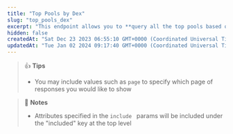 ```yaml
---
title: "Top Pools by Dex"
slug: "top_pools_dex"
excerpt: "This endpoint allows you to **query all the top pools based on the provided network and decentralized exchange (dex)**"
hidden: false
createdAt: "Sat Dec 23 2023 06:55:10 GMT+0000 (Coordinated Universal Time)"
updatedAt: "Tue Jan 02 2024 09:17:40 GMT+0000 (Coordinated Universal Time)"
---
```

> 👍 **Tips**
> 
> - You may include values such as `page` to specify which page of responses you would like to show

> 📘 **Notes**
> 
> - Attributes specified in the `include ` params will be included under the "included" key at the top level
